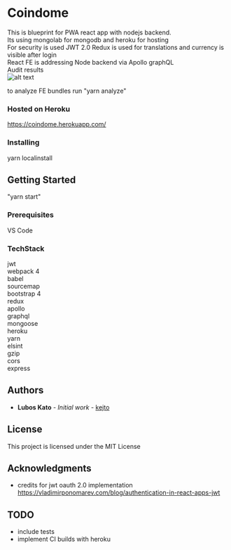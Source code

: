 # Coindome

This is blueprint for PWA react app with nodejs backend.<br />
Its using mongolab for mongodb and heroku for hosting<br />
For security is used JWT 2.0
Redux is used for translations and currency is visible after login<br />
React FE is addressing Node backend via Apollo graphQL
<br />
Audit results<br />
![alt text](https://github.com/kejto/coindome/blob/master/client/public/images/results.jpg)

to analyze FE bundles run "yarn analyze"

### Hosted on Heroku
https://coindome.herokuapp.com/

### Installing

yarn localinstall

## Getting Started

"yarn start"

### Prerequisites

VS Code

### TechStack 
jwt<br />
webpack 4<br />
babel<br />
sourcemap<br />
bootstrap 4<br />
redux<br />
apollo<br />
graphql<br />
mongoose<br />
heroku<br />
yarn <br />
elsint<br />
gzip<br />
cors<br />
express<br />

## Authors

* **Lubos Kato** - *Initial work* - [kejto](https://github.com/kejto)

## License

This project is licensed under the MIT License

## Acknowledgments

* credits for jwt oauth 2.0 implementation https://vladimirponomarev.com/blog/authentication-in-react-apps-jwt

## TODO
* include tests
* implement CI builds with heroku
